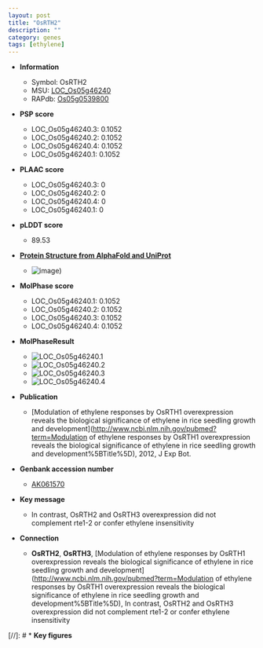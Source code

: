 ```yaml
---
layout: post
title: "OsRTH2"
description: ""
category: genes
tags: [ethylene]
---
```


* **Information**  
    + Symbol: OsRTH2  
    + MSU: [LOC_Os05g46240](http://rice.plantbiology.msu.edu/cgi-bin/ORF_infopage.cgi?orf=LOC_Os05g46240)  
    + RAPdb: [Os05g0539800](http://rapdb.dna.affrc.go.jp/viewer/gbrowse_details/irgsp1?name=Os05g0539800)  

* **PSP score**  
    + LOC_Os05g46240.3: 0.1052 
    + LOC_Os05g46240.2: 0.1052 
    + LOC_Os05g46240.4: 0.1052 
    + LOC_Os05g46240.1: 0.1052 

* **PLAAC score**  
    + LOC_Os05g46240.3: 0 
    + LOC_Os05g46240.2: 0 
    + LOC_Os05g46240.4: 0 
    + LOC_Os05g46240.1: 0 

* **pLDDT score**
    + 89.53

* **[Protein Structure from AlphaFold and UniProt](https://www.uniprot.org/uniprotkb/Q53WK3/entry#structure)**
    + ![image](https://ricepsp.github.io/images/Q5/AF-Q53WK3-F1.png))

* **MolPhase score**
    + LOC_Os05g46240.1: 0.1052
    + LOC_Os05g46240.2: 0.1052
    + LOC_Os05g46240.3: 0.1052
    + LOC_Os05g46240.4: 0.1052

* **MolPhaseResult**
    + ![LOC_Os05g46240.1](https://ricepsp.github.io/pictures/LOC_Os05g/LOC_Os05g46240.1.png)
    + ![LOC_Os05g46240.2](https://ricepsp.github.io/pictures/LOC_Os05g/LOC_Os05g46240.2.png)
    + ![LOC_Os05g46240.3](https://ricepsp.github.io/pictures/LOC_Os05g/LOC_Os05g46240.3.png)
    + ![LOC_Os05g46240.4](https://ricepsp.github.io/pictures/LOC_Os05g/LOC_Os05g46240.4.png)

* **Publication**  
    + [Modulation of ethylene responses by OsRTH1 overexpression reveals the biological significance of ethylene in rice seedling growth and development](http://www.ncbi.nlm.nih.gov/pubmed?term=Modulation of ethylene responses by OsRTH1 overexpression reveals the biological significance of ethylene in rice seedling growth and development%5BTitle%5D), 2012, J Exp Bot.

* **Genbank accession number**  
    + [AK061570](http://www.ncbi.nlm.nih.gov/nuccore/AK061570)

* **Key message**  
    + In contrast, OsRTH2 and OsRTH3 overexpression did not complement rte1-2 or confer ethylene insensitivity

* **Connection**  
    + __OsRTH2__, __OsRTH3__, [Modulation of ethylene responses by OsRTH1 overexpression reveals the biological significance of ethylene in rice seedling growth and development](http://www.ncbi.nlm.nih.gov/pubmed?term=Modulation of ethylene responses by OsRTH1 overexpression reveals the biological significance of ethylene in rice seedling growth and development%5BTitle%5D), In contrast, OsRTH2 and OsRTH3 overexpression did not complement rte1-2 or confer ethylene insensitivity

[//]: # * **Key figures**  


